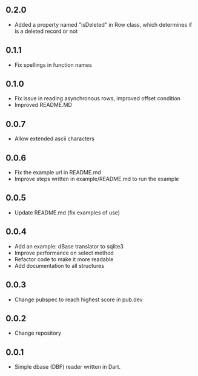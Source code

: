## 0.2.0
* Added a property named "isDeleted" in Row class, which determines if is a deleted record or not

## 0.1.1
* Fix spellings in function names

## 0.1.0
* Fix issue in reading asynchronous rows, improved offset condition
* Improved README.MD

## 0.0.7
* Allow extended ascii characters

## 0.0.6

* Fix the example url in README.md
* Improve steps written in example/README.md to run the example

## 0.0.5

* Update README.md (fix examples of use)

## 0.0.4

* Add an example: dBase translator to sqlite3
* Improve performance on select method
* Refactor code to make it more readable
* Add documentation to all structures

## 0.0.3

* Change pubspec to reach highest score in pub.dev

## 0.0.2

* Change repository

## 0.0.1

* Simple dbase (DBF) reader written in Dart.
